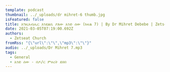 ```yaml
---
template: podcast
thumbnail: ../_uploads/dr mihret-6 thumb.jpg
isFeatured: false
title: እግዚአብሔር እንደልቤ ያለው አንድ ሰው (ክፍል 7) | By Dr Mihret Debebe | Zetseat Church
date: 2021-03-05T07:19:00.692Z
authors:
  - Zetseat Church
fromRss: "{\"url\":\"\",\"mp3\":\"\"}"
audio: ../_uploads/Dr Mihret 7.mp3
tags:
  - General
  - አንድ ሰው - በዶ/ር ምሀረት ደበበ
---
```

